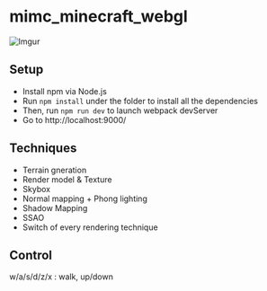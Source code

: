 # mimc_minecraft_webgl
![Imgur](https://i.imgur.com/oLpQwXk.jpg)
## Setup
* Install npm via Node.js
* Run `npm install` under the folder to install all the
dependencies
* Then, run `npm run dev` to launch webpack
devServer
* Go to http://localhost:9000/

## Techniques
* Terrain gneration
* Render model & Texture
* Skybox
* Normal mapping + Phong lighting
* Shadow Mapping
* SSAO
* Switch of every rendering technique

## Control
w/a/s/d/z/x : walk, up/down

